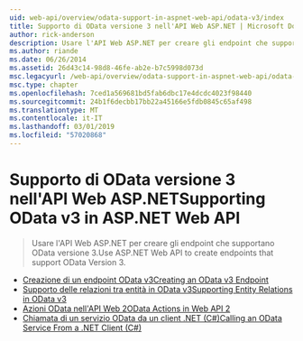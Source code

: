 ```yaml
---
uid: web-api/overview/odata-support-in-aspnet-web-api/odata-v3/index
title: Supporto di OData versione 3 nell'API Web ASP.NET | Microsoft Docs
author: rick-anderson
description: Usare l'API Web ASP.NET per creare gli endpoint che supportano OData versione 3.
ms.author: riande
ms.date: 06/26/2014
ms.assetid: 26d43c14-98d8-46fe-ab2e-b7c5998d073d
msc.legacyurl: /web-api/overview/odata-support-in-aspnet-web-api/odata-v3
msc.type: chapter
ms.openlocfilehash: 7ced1a569681bd5fab6dbc17e4dcdc4023f98440
ms.sourcegitcommit: 24b1f6decbb17bb22a45166e5fdb0845c65af498
ms.translationtype: MT
ms.contentlocale: it-IT
ms.lasthandoff: 03/01/2019
ms.locfileid: "57020868"
---
```

<a name="supporting-odata-v3-in-aspnet-web-api"></a><span data-ttu-id="9370a-103">Supporto di OData versione 3 nell'API Web ASP.NET</span><span class="sxs-lookup"><span data-stu-id="9370a-103">Supporting OData v3 in ASP.NET Web API</span></span>
====================
> <span data-ttu-id="9370a-104">Usare l'API Web ASP.NET per creare gli endpoint che supportano OData versione 3.</span><span class="sxs-lookup"><span data-stu-id="9370a-104">Use ASP.NET Web API to create endpoints that support OData Version 3.</span></span>


- [<span data-ttu-id="9370a-105">Creazione di un endpoint OData v3</span><span class="sxs-lookup"><span data-stu-id="9370a-105">Creating an OData v3 Endpoint</span></span>](creating-an-odata-endpoint.md)
- [<span data-ttu-id="9370a-106">Supporto delle relazioni tra entità in OData v3</span><span class="sxs-lookup"><span data-stu-id="9370a-106">Supporting Entity Relations in OData v3</span></span>](working-with-entity-relations.md)
- [<span data-ttu-id="9370a-107">Azioni OData nell'API Web 2</span><span class="sxs-lookup"><span data-stu-id="9370a-107">OData Actions in Web API 2</span></span>](odata-actions.md)
- [<span data-ttu-id="9370a-108">Chiamata di un servizio OData da un client .NET (C#)</span><span class="sxs-lookup"><span data-stu-id="9370a-108">Calling an OData Service From a .NET Client (C#)</span></span>](calling-an-odata-service-from-a-net-client.md)
